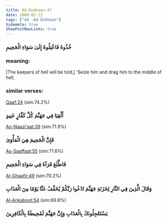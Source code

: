 ```yaml
---
title: Ad-Dukhaan:47
date: 2008-02-12
tags: ["44 .Ad-Dukhaan"]
hidemeta: true 
ShowPostNavLinks: true 
---
```

### خُذُوهُ فَاعْتِلُوهُ إِلَىٰ سَوَاءِ الْجَحِيمِ
### meaning: 
[The keepers of hell will be told,] ‘Seize him and drag him to the middle of hell,
### similar verses: 

[Qaaf:24](/50/24) (sim:74.2%)

### أَلْقِيَا فِي جَهَنَّمَ كُلَّ كَفَّارٍ عَنِيدٍ

[An-Naazi'aat:39](/79/39) (sim:71.9%)

### فَإِنَّ الْجَحِيمَ هِيَ الْمَأْوَىٰ

[As-Saaffaat:55](/37/55) (sim:71.6%)

### فَاطَّلَعَ فَرَآهُ فِي سَوَاءِ الْجَحِيمِ

[Al-Ghaafir:49](/40/49) (sim:70.2%)

### وَقَالَ الَّذِينَ فِي النَّارِ لِخَزَنَةِ جَهَنَّمَ ادْعُوا رَبَّكُمْ يُخَفِّفْ عَنَّا يَوْمًا مِنَ الْعَذَابِ

[Al-Ankaboot:54](/29/54) (sim:69.8%)

### يَسْتَعْجِلُونَكَ بِالْعَذَابِ وَإِنَّ جَهَنَّمَ لَمُحِيطَةٌ بِالْكَافِرِينَ

